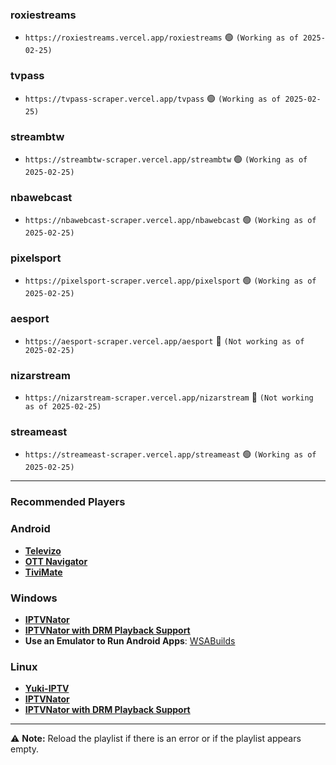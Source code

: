 ### roxiestreams
- ```https://roxiestreams.vercel.app/roxiestreams``` 🟢 ```(Working as of 2025-02-25)```
### tvpass
- ```https://tvpass-scraper.vercel.app/tvpass``` 🟢 ```(Working as of 2025-02-25)```
### streambtw
- ```https://streambtw-scraper.vercel.app/streambtw``` 🟢 ```(Working as of 2025-02-25)```
### nbawebcast
- ```https://nbawebcast-scraper.vercel.app/nbawebcast``` 🟢 ```(Working as of 2025-02-25)```
### pixelsport
- ```https://pixelsport-scraper.vercel.app/pixelsport``` 🟢 ```(Working as of 2025-02-25)```
### aesport
- ```https://aesport-scraper.vercel.app/aesport``` 🔴 ```(Not working as of 2025-02-25)```
### nizarstream
- ```https://nizarstream-scraper.vercel.app/nizarstream``` 🔴 ```(Not working as of 2025-02-25)```
### streameast
- ```https://streameast-scraper.vercel.app/streameast``` 🟢 ```(Working as of 2025-02-25)```
---

### Recommended Players
### Android
- **[Televizo](https://play.google.com/store/apps/details?id=com.ottplay.ottplay&hl=en-US)**  
- **[OTT Navigator](https://ottnav.github.io/faq.html)**  
- **[TiviMate](https://play.google.com/store/apps/details?id=ar.tvplayer.tv)**  

### Windows
- **[IPTVNator](https://github.com/4gray/iptvnator/releases/tag/v0.16.0)**  
- **[IPTVNator with DRM Playback Support](https://github.com/pigzillaaaaa/iptvnator-electron/releases/tag/v0.16.4)**  
- **Use an Emulator to Run Android Apps**: [WSABuilds](https://github.com/MustardChef/WSABuilds)  

### Linux
- **[Yuki-IPTV](https://codeberg.org/liya/yuki-iptv)**  
- **[IPTVNator](https://github.com/4gray/iptvnator/releases/tag/v0.16.0)**  
- **[IPTVNator with DRM Playback Support](https://github.com/pigzillaaaaa/iptvnator-electron/releases/tag/v0.16.4)**  


---

⚠ **Note:** Reload the playlist if there is an error or if the playlist appears empty.
